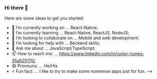 ### Hi there 👋


Here are some ideas to get you started:

- 🔭 I’m currently working on ... React-Native;
- 🌱 I’m currently learning ... React-Native, ReactJS, NodeJS;
- 👯 I’m looking to collaborate on ... Mobile and web development;
- 🤔 I’m looking for help with ... Beckend skills;
- 💬 Ask me about ... JavaScript/TypeScript;
- 📫 How to reach me: ... https://www.linkedin.com/in/junior-nunes-35a525170/
- 😄 Pronouns: ... He/His
- ⚡ Fun fact: ... I like to try to make some nonsense apps just for fun.
-->
